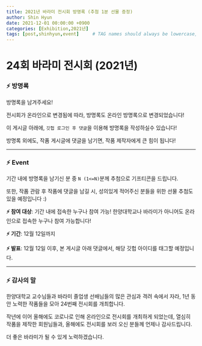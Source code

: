 ```yaml
---
title: 2021년 바라미 전시회 방명록 (추첨 1분 선물 증정)
author: Shin Hyun
date: 2021-12-01 00:00:00 +0900
categories: [Exhibition,2021년]
tags: [post,shinhyun,event]     # TAG names should always be lowercase, 띄어쓰기도 금지
---
```


# 24회 바라미 전시회 (2021년)


### ⚡ 방명록

방명록을 남겨주세요!

전시회가 온라인으로 변경됨에 따라, 방명록도 온라인 방명록으로 변경되었습니다!

이 게시글 아래에, `깃헙 로그인 후 댓글`을 이용해 방명록을 작성하실수 있습니다!

방명록 외에도, 작품 게시글에 댓글을 남기면, 작품 제작자에게 큰 힘이 됩니다!


---
### ⚡ Event 
기간 내에 방명록을 남기신 분 중 `N (1<=N)`분께 추첨으로 기프티콘을 드립니다.

또한, 작품 관람 후 작품에 댓글을 남길 시, 성의있게 적어주신 분들을 위한 선물 추첨도 있을 예정입니다 :)

**⚡ 참여 대상**: 기간 내에 접속한 누구나 참여 가능! 한양대학교나 바라미가 아니어도 온라인으로 접속한 누구나 참여 가능합니다!

**⚡ 기간**: 12월 12일까지

**⚡ 발표**: 12월 12일 이후, 본 게시글 아래 댓글에서, 해당 깃헙 아이디를 태그할 예정입니다.

---

### ⚡ 감사의 말

한양대학교 교수님들과 바라미 졸업생 선배님들의 많은 관심과 격려 속에서 자라, 1년 동안 노력한 작품들을 모아 24번째 전시회를 개최합니다.

작년에 이어 올해에도 코로나로 인해 온라인으로 전시회를 개최하게 되었는데, 열심히 작품을 제작한 회원님들과, 
올해에도 전시회를 보러 오신 분들께 언제나 감사드립니다. 

더 좋은 바라미가 될 수 있게 노력하겠습니다.
